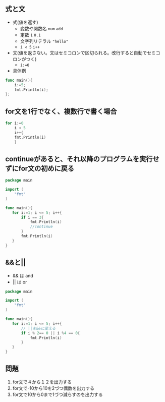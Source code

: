 ## 式と文
- 式(値を返す)
  - 変数や関数名 `num`  `add`
  - 定数 `1`  `0.1`
  - 文字列リテラル `"hello" `  
  - `i < 5` `i++`
- 文(値を返さない。文はセミコロンで区切られる。改行すると自動でセミコロンがつく)
  - `i:=0`
- 具体例
```go
func main(){
	i:=5;
	fmt.Println(i);
};
```
## for文を1行でなく、複数行で書く場合
```go
for i:=0
    i < 5
    i++{
    fmt.Println(i)
    }
```

## continueがあると、それ以降のプログラムを実行せずにfor文の初めに戻る
```go
package main

import (
	"fmt"
)

func main(){
   for i:=1; i <= 5; i++{
	   if i == 3{
		   fmt.Println(i)
		   //continue
	   } 
	   fmt.Println(i)
   }
}
```
## &&と||
- && は and
- || は or

```go
package main

import (
	"fmt"
)

func main(){
   for i:=1; i <= 5; i++{
   	   // ||を&&に変える 
	   if i % 2== 0 || i %4 == 0{
		   fmt.Println(i)
	   } 
   }
}
```

## 問題
1. for文で４から１２を出力する
2. for文で-10から10を2づつ偶数を出力する
3. for文で10から0まで1づつ減らすのを出力する  
